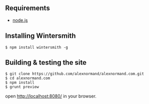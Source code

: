 Requirements
------------

   * [node.js](http://nodejs.org/)


Installing Wintersmith
----------------------

    $ npm install wintersmith -g

Building & testing the site
----------------------------

    $ git clone https://github.com/alexnormand/alexnormand.com.git
    $ cd alexnormand.com
    $ npm install
    $ grunt preview

open [http://localhost:8080/](http://localhost:8080/) in your browser.






